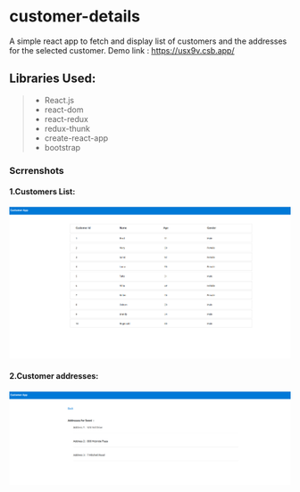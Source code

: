 # customer-details
A simple react app to fetch and display list of customers and the addresses for the selected customer.
Demo link : https://usx9v.csb.app/

## Libraries Used:
  > * React.js
  > * react-dom
  > * react-redux
  > * redux-thunk
  > * create-react-app
  > * bootstrap

### Scrrenshots
#### 1.Customers List:
![Alt text](/customer-list.png?raw=true "Customer list")


#### 2.Customer addresses:
![Alt text](/customers-address.png?raw=true "Customer address")
